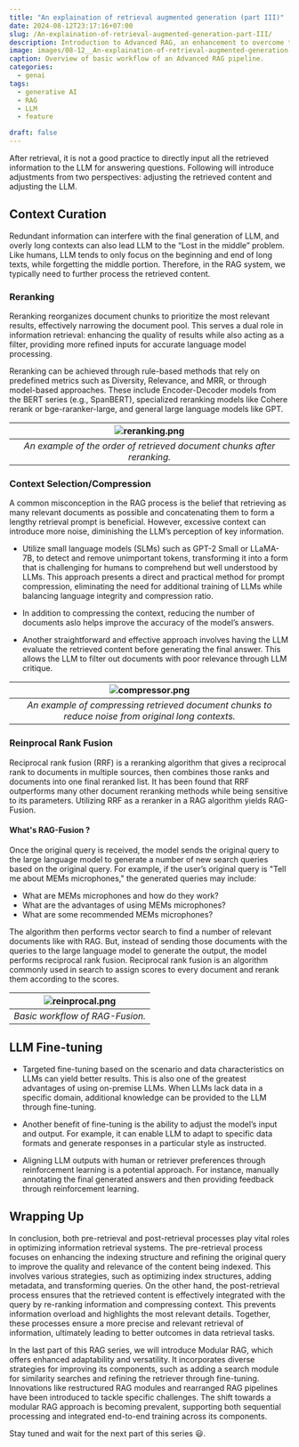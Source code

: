 ```yaml
---
title: "An explaination of retrieval augmented generation (part III)"
date: 2024-08-12T23:17:16+07:00
slug: /An-explaination-of-retrieval-augmented-generation-part-III/
description: Introduction to Advanced RAG, an enhancement to overcome the limitations of Naive RAG.
image: images/08-12__An-explaination-of-retrieval-augmented-generation-part-II/advanced_RAG.png
caption: Overview of basic workflow of an Advanced RAG pipeline.
categories:
  - genai
tags:
  - generative AI
  - RAG
  - LLM
  - feature

draft: false
---
```


After retrieval, it is not a good practice to directly input all the retrieved information to the LLM for answering questions. Following will introduce adjustments from two perspectives: adjusting the retrieved content and adjusting the LLM.

## Context Curation

Redundant information can interfere with the final generation of LLM, and overly long contexts can also lead LLM to the “Lost in the middle” problem. Like humans, LLM tends to only focus on the beginning and end of long texts, while forgetting the middle portion. Therefore, in the RAG system, we typically need to further process the retrieved content.

### Reranking

Reranking reorganizes document chunks to prioritize the most relevant results, effectively narrowing the document pool. This serves a dual role in information retrieval: enhancing the quality of results while also acting as a filter, providing more refined inputs for accurate language model processing.

Reranking can be achieved through rule-based methods that rely on predefined metrics such as Diversity, Relevance, and MRR, or through model-based approaches. These include Encoder-Decoder models from the BERT series (e.g., SpanBERT), specialized reranking models like Cohere rerank or bge-raranker-large, and general large language models like GPT.

| ![reranking.png](../../../images/08-12__An-explaination-of-retrieval-augmented-generation-part-III/reranking.png) |
| :---------------------------------------------------------------------------------------------------------------: |
|                      *An example of the order of retrieved document chunks after reranking.*                      |


### Context Selection/Compression

A common misconception in the RAG process is the belief that retrieving as many relevant documents as possible and concatenating them to form a lengthy retrieval prompt is beneficial. However, excessive context can introduce more noise, diminishing the LLM’s perception of key information.

- Utilize small language models (SLMs) such as GPT-2 Small or LLaMA-7B, to detect and remove unimportant tokens, transforming it into a form that is challenging for humans to comprehend but well understood by LLMs. This approach presents a direct and practical method for prompt compression, eliminating the need for additional training of LLMs while balancing language integrity and compression ratio.

- In addition to compressing the context, reducing the number of documents aslo helps improve the accuracy of the
model’s answers.

- Another straightforward and effective approach involves having the LLM evaluate the retrieved content before generating the final answer. This allows the LLM to filter out documents with poor relevance through LLM critique.

| ![compressor.png](../../../images/08-12__An-explaination-of-retrieval-augmented-generation-part-III/compressor.png) |
| :-----------------------------------------------------------------------------------------------------------------: |
|         *An example of compressing retrieved document chunks to reduce noise from original long contexts.*          |

### Reinprocal Rank Fusion

Reciprocal rank fusion (RRF) is a reranking algorithm that gives a reciprocal rank to documents in multiple sources, then combines those ranks and documents into one final reranked list. It has been found that RRF outperforms many other document reranking methods while being sensitive to its parameters. Utilizing RRF as a reranker in a RAG algorithm yields RAG-Fusion.


#### What's RAG-Fusion ?

Once the original query is received, the model sends the original query to the large language model to generate a number of new search queries based on the original query. For example, if the user’s original query is "Tell me about MEMs microphones," the generated queries may include:

- What are MEMs microphones and how do they work?
- What are the advantages of using MEMs microphones?
- What are some recommended MEMs microphones?

The algorithm then performs vector search to find a number of relevant documents like with RAG. But, instead of sending those documents with the queries to the large language model to generate the output, the model performs reciprocal rank fusion. Reciprocal rank fusion is an algorithm commonly used in search to assign scores to every document and rerank them according to the scores.

| ![reinprocal.png](../../../images/08-12__An-explaination-of-retrieval-augmented-generation-part-III/reinprocal.png) |
| :-----------------------------------------------------------------------------------------------------------------: |
|                                           *Basic workflow of RAG-Fusion.*                                           |

## LLM Fine-tuning

- Targeted fine-tuning based on the scenario and data characteristics on LLMs can yield better results. This is also one of the greatest advantages of using on-premise LLMs. When LLMs lack data in a specific domain, additional knowledge can be provided to the LLM through fine-tuning. 

- Another benefit of fine-tuning is the ability to adjust the
model’s input and output. For example, it can enable LLM to
adapt to specific data formats and generate responses in a particular style as instructed.

- Aligning LLM outputs with human or retriever preferences
through reinforcement learning is a potential approach. For
instance, manually annotating the final generated answers
and then providing feedback through reinforcement learning.

## Wrapping Up
In conclusion, both pre-retrieval and post-retrieval processes play vital roles in optimizing information retrieval systems. The pre-retrieval process focuses on enhancing the indexing structure and refining the original query to improve the quality and relevance of the content being indexed. This involves various strategies, such as optimizing index structures, adding metadata, and transforming queries. On the other hand, the post-retrieval process ensures that the retrieved content is effectively integrated with the query by re-ranking information and compressing context. This prevents information overload and highlights the most relevant details. Together, these processes ensure a more precise and relevant retrieval of information, ultimately leading to better outcomes in data retrieval tasks.

In the last part of this RAG series, we will introduce Modular RAG, which offers enhanced adaptability and versatility. It incorporates diverse strategies for improving its components, such as adding a search module for similarity searches and refining the retriever through fine-tuning. Innovations like restructured RAG modules and rearranged RAG pipelines have been introduced to tackle specific challenges. The shift towards a modular RAG approach is becoming prevalent, supporting both sequential processing and integrated end-to-end training across its components.

Stay tuned and wait for the next part of this series 😃.